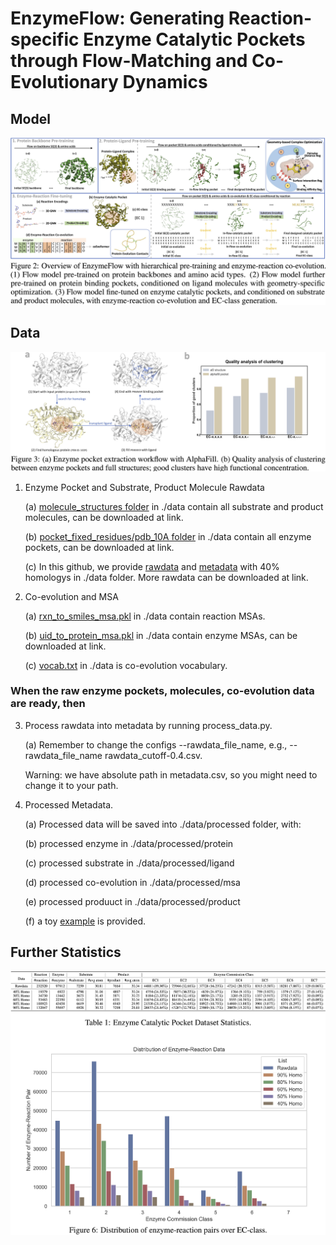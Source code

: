 # EnzymeFlow: Generating Reaction-specific Enzyme Catalytic Pockets through Flow-Matching and Co-Evolutionary Dynamics

## Model
![enzymeflow](./image/enzymeflow.jpg)


## Data
![pocket](./image/pocket.jpg)

1. Enzyme Pocket and Substrate, Product Molecule Rawdata
   
   (a) [molecule_structures folder](https://github.com/WillHua127/EnzymeFlow/tree/main/data/molecule_structures) in ./data contain all substrate and product molecules, can be downloaded at link.
   
   (b) [pocket_fixed_residues/pdb_10A folder](https://github.com/WillHua127/EnzymeFlow/tree/main/data/pocket_fixed_residues/pdb_10A) in ./data contain all enzyme pockets, can be downloaded at link.

   (c) In this github, we provide [rawdata](https://github.com/WillHua127/EnzymeFlow/blob/main/data/rawdata_cutoff-0.4.csv) and [metadata](https://github.com/WillHua127/EnzymeFlow/blob/main/data/metadata_cutoff-0.4.csv) with 40% homologys in ./data folder. More rawdata can be downloaded at link.



2. Co-evolution and MSA
   
   (a) [rxn_to_smiles_msa.pkl](https://github.com/WillHua127/EnzymeFlow/blob/main/data/rxn_to_smiles_msa.pkl) in ./data contain reaction MSAs.
   
   (b) [uid_to_protein_msa.pkl](link) in ./data contain enzyme MSAs, can be downloaded at link.

   (c) [vocab.txt](https://github.com/WillHua127/EnzymeFlow/blob/main/data/vocab.txt) in ./data is co-evolution vocabulary.


### When the raw enzyme pockets, molecules, co-evolution data are ready, then

3. Process rawdata into metadata by running process_data.py.
   
   (a) Remember to change the configs --rawdata_file_name, e.g., --rawdata_file_name rawdata_cutoff-0.4.csv.

    Warning: we have absolute path in metadata.csv, so you might need to change it to your path.

   
4. Processed Metadata.

   (a) Processed data will be saved into ./data/processed folder, with:
   
   (b) processed enzyme in ./data/processed/protein

   (c) processed substrate in ./data/processed/ligand

   (d) processed co-evolution in ./data/processed/msa

   (e) processed produuct in ./data/processed/product

   (f) a toy [example](https://github.com/WillHua127/EnzymeFlow/tree/main/data/processed) is provided.






## Further Statistics
![distribution](./image/distribution.jpg)

